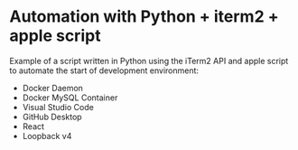 # Automation with Python + iterm2 + apple script

Example of a script written in Python using the iTerm2 API and apple script to automate the start of development environment:
- Docker Daemon
- Docker MySQL Container
- Visual Studio Code
- GitHub Desktop
- React
- Loopback v4

